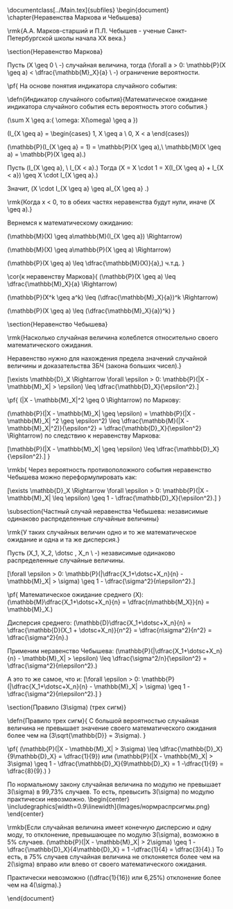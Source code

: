 \documentclass[../Main.tex]{subfiles}
\begin{document}
\chapter{Неравенства Маркова и Чебышева}

\rmk{А.А. Марков-старший и П.Л. Чебышев - ученые Санкт-Петербургской школы начала ХХ века.}

\section{Неравенство Маркова}

Пусть \(X \geq 0 \ -\) случайная величина, тогда \(\forall a > 0: \mathbb{P}(X \geq a) < \dfrac{\mathbb{M}_X}{a} \ -\) ограничение вероятности.

\pf{
На основе понятия индикатора случайного события:

\defn{Индикатор случайного события}{Математическое ожидание индикатора случайного события есть вероятность этого события.}

\(\sum X \geq a:\{ \omega: X(\omega) \geq a \}\)

\(I_{X \geq a} = \begin{cases}
    1, X \geq a \\
    0, X < a
\end{cases}\)

\(\mathbb{P}(I_{X \geq a} = 1) = \mathbb{P}(X \geq a),\ \mathbb{M}(X \geq a) = \mathbb{P}(X \geq a).\)

Пусть \(I_{X \geq a}, \ I_{X < a}.\) Тогда \(X = X \cdot 1 = X(I_{X \geq a} + I_{X < a}) \geq X \cdot I_{X \geq a}.\)

Значит, \(X \cdot I_{X \geq a} \geq aI_{X \geq a} .\)

\rmk{Когда x < 0, то в обеих частях неравенства будут нули, иначе \(X \geq a\).}

Вернемся к математическому ожиданию:

\(\mathbb{M}(X) \geq a\mathbb{M}(I_{X \geq a}) \Rightarrow\)

\(\mathbb{M}(X) \geq a\mathbb{P}(X \geq a) \Rightarrow\)

\(\mathbb{P}(X \geq a) \leq \dfrac{\mathbb{M}(X)}{a},\) ч.т.д.
}

\cor{к неравенству Маркова}{
\(\mathbb{P}(X \geq a) \leq \dfrac{\mathbb{M}_X}{a} \Rightarrow\)

\(\mathbb{P}(X^k \geq a^k) \leq (\dfrac{\mathbb{M}_X}{a})^k \Rightarrow\)

\(\mathbb{P}(X \geq a) \leq (\dfrac{\mathbb{M}_X}{a})^k\)
}

\section{Неравенство Чебышева}

\rmk{Насколько случайная величина колеблется относительно своего математического ожидания. 

Неравенство нужно для нахождения предела значений случайной величины и доказательства ЗБЧ (закона больших чисел).}

\[\exists \mathbb{D}_X \Rightarrow \forall \epsilon > 0: \mathbb{P}(|X - \mathbb{M}_X| > \epsilon) \leq \dfrac{\mathbb{D}_X}{\epsilon^2}.\]

\pf{
\(|X - \mathbb{M}_X|^2 \geq 0 \Rightarrow\) по Маркову:

\(\mathbb{P}(|X - \mathbb{M}_X| \geq \epsilon) = \mathbb{P}(|X - \mathbb{M}_X| ^2 \geq \epsilon^2)  \leq \dfrac{\mathbb{M}(|X - \mathbb{M}_X|^2)}{\epsilon^2} = \dfrac{\mathbb{D}_X}{\epsilon^2} \Rightarrow\) по следствию к неравенству Маркова:

\[\mathbb{P}(|X - \mathbb{M}_X| \geq \epsilon) \leq \dfrac{\mathbb{D}_X}{\epsilon^2}.\]
}

\rmkb{
Через вероятность противоположного события неравенство Чебышева можно переформулировать как:

\[\exists \mathbb{D}_X \Rightarrow \forall \epsilon > 0: \mathbb{P}(|X - \mathbb{M}_X| \leq \epsilon) \geq 1 - \dfrac{\mathbb{D}_X}{\epsilon^2}.\]
}

\subsection{Частный случай неравенства Чебышева: независимые одинаково распределенные случайные величины}

\rmk{У таких случайных величин одно и то же математическое ожидание и одна и та же дисперсия.}

Пусть \(X_1, X_2, \dotsc , X_n \ -\) независимые одинаково распределенные случайные величины.

\[\forall \epsilon > 0: \mathbb{P}(|\dfrac{X_1+\dotsc+X_n}{n} - \mathbb{M}_X| > \sigma) \geq 1 - \dfrac{\sigma^2}{n\epsilon^2}.\]

\pf{
Математическое ожидание среднего \(X\): \(\mathbb{M}\dfrac{X_1+\dotsc+X_n}{n} = \dfrac{n\mathbb{M_X}}{n} = \mathbb{M}_X.\)

Дисперсия среднего: \(\mathbb{D}\dfrac{X_1+\dotsc+X_n}{n} = \dfrac{\mathbb{D}(X_1 + \dotsc+X_n)}{n^2} = \dfrac{n\sigma^2}{n^2} = \dfrac{\sigma^2}{n}.\)

Применим неравенство Чебышева: \(\mathbb{P}(|\dfrac{X_1+\dotsc+X_n}{n} - \mathbb{M}_X| > \epsilon) \leq \dfrac{\sigma^2/n}{\epsilon^2} = \dfrac{\sigma^2}{n\epsilon^2}.\)

А это то же самое, что и: \[\forall \epsilon > 0: \mathbb{P}(|\dfrac{X_1+\dotsc+X_n}{n} - \mathbb{M}_X| > \sigma) \geq 1 - \dfrac{\sigma^2}{n\epsilon^2}.\]
}

\section{Правило \(3\sigma\) (трех сигм)}

\defn{Правило трех сигм}{
С большой вероятностью случайная величина не превышает значение своего математического ожидания более чем на \(3\sqrt{\mathbb{D}} = 3\sigma\).
}

\pf{
\(\mathbb{P}(|X - \mathbb{M}_X| > 3\sigma) \leq \dfrac{\mathbb{D}_X}{9\mathbb{D}_X} = \dfrac{1}{9}\) или \(\mathbb{P}(|X - \mathbb{M}_X| > 3\sigma) \geq 1 - \dfrac{\mathbb{D}_X}{9\mathbb{D}_X} = 1 -\dfrac{1}{9} = \dfrac{8}{9}.\)
}

По нормальному закону случайная величина по модулю не превышает 3\(\sigma\) в 99,73\% случаев. То есть, превысить 3\(\sigma\) по модулю практически невозможно.
\begin{center}
    \includegraphics[width=0.9\linewidth]{Images/нормраспрсигмы.png}
\end{center}

\rmkb{Если случайная величина имеет конечную дисперсию и одну моду, то отклонение, превышающее по модулю 3\(\sigma\), возможно в 5\% случаев.
\(\mathbb{P}(|X - \mathbb{M}_X| > 2\sigma) \geq 1 - \dfrac{\mathbb{D}_X}{4\mathbb{D}_X} = 1 -\dfrac{1}{4} = \dfrac{3}{4}.\) То есть, в 75\% случаев случайная величина не отклоняется более чем на 2\(\sigma\) вправо или влево от своего математического ожидания.

Практически невозможно (\(\dfrac{1}{16}\) или 6,25\%) отклонение более чем на 4\(\sigma\).}

\end{document}
